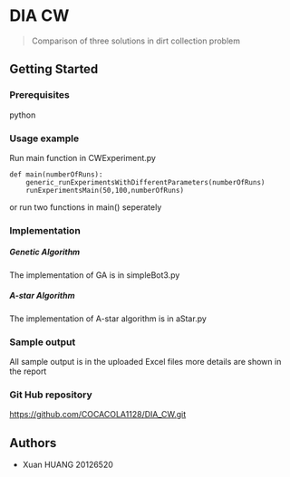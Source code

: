 # DIA CW

> Comparison of three solutions in dirt collection problem

## Getting Started

### Prerequisites

python

### Usage example

Run main function in CWExperiment.py

```
def main(numberOfRuns):
    generic_runExperimentsWithDifferentParameters(numberOfRuns)
    runExperimentsMain(50,100,numberOfRuns)

```

or run two functions in main() seperately

### Implementation

##### Genetic Algorithm

The implementation of GA is in simpleBot3.py

##### A-star Algorithm

The implementation of A-star algorithm is in aStar.py

### Sample output
All sample output is in the uploaded Excel files
more details are shown in the report

### Git Hub repository

https://github.com/COCACOLA1128/DIA_CW.git
## Authors

* Xuan HUANG 20126520
